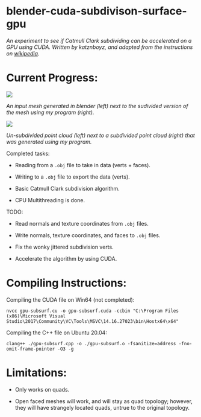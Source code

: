 # blender-cuda-subdivison-surface-gpu

*An experiment to see if Catmull Clark subdividing can be accelerated on a GPU using CUDA. Written by katznboyz, and adapted from the instructions on [wikipedia](https://en.wikipedia.org/wiki/Catmull%E2%80%93Clark_subdivision_surface).*

# Current Progress:

![](https://i.imgur.com/066mO1v.png?raw=true)

*An input mesh generated in blender (left) next to the sudivided version of the mesh using my program (right).*

![](https://i.imgur.com/bnGgW07.png?raw=true)

*Un-subdivided point cloud (left) next to a subdivided point cloud (right) that was generated using my program.*

Completed tasks:

- Reading from a `.obj` file to take in data (verts + faces).

- Writing to a `.obj` file to export the data (verts).

- Basic Catmull Clark subdivision algorithm.

- CPU Multithreading is done.

TODO:

- Read normals and texture coordinates from `.obj` files.

- Write normals, texture coordinates, and faces to `.obj` files.

- Fix the wonky jittered subdivision verts.

- Accelerate the algorithm by using CUDA.

# Compiling Instructions:

Compiling the CUDA file on Win64 (not completed):

`nvcc gpu-subsurf.cu -o gpu-subsurf.cuda -ccbin "C:\Program Files (x86)\Microsoft Visual Studio\2017\Community\VC\Tools\MSVC\14.16.27023\bin\Hostx64\x64"`

Compiling the C++ file on Ubuntu 20.04:

`clang++ ./gpu-subsurf.cpp -o ./gpu-subsurf.o -fsanitize=address -fno-omit-frame-pointer -O3 -g`

# Limitations:

- Only works on quads.

- Open faced meshes will work, and will stay as quad topology; however, they will have strangely located quads, untrue to the original topology.